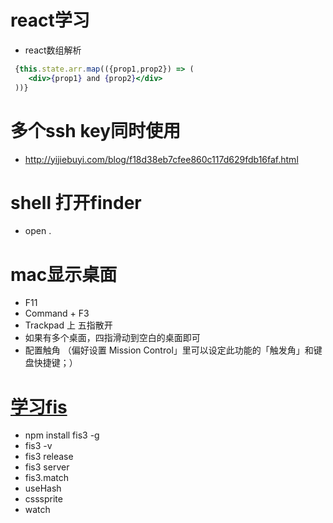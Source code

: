 
# react学习
- react数组解析
```jsx
 {this.state.arr.map(({prop1,prop2}) => (
    <div>{prop1} and {prop2}</div>
 ))}
```



# 多个ssh key同时使用
* http://yijiebuyi.com/blog/f18d38eb7cfee860c117d629fdb16faf.html

# shell 打开finder
* open .

# mac显示桌面
* F11
* Command + F3
* Trackpad 上 五指散开
* 如果有多个桌面，四指滑动到空白的桌面即可
* 配置触角  （偏好设置 Mission Control」里可以设定此功能的「触发角」和键盘快捷键；）


# [学习fis](http://fis.baidu.com/fis3/docs/beginning/intro.html)
* npm install fis3 -g
* fis3 -v
* fis3 release
* fis3 server
* fis3.match
* useHash
* csssprite
* watch

